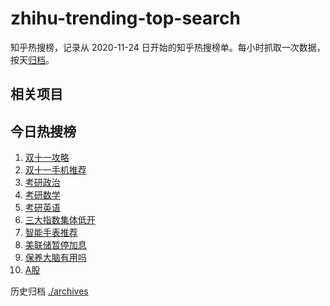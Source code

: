 # zhihu-trending-top-search

知乎热搜榜，记录从 2020-11-24
日开始的知乎热搜榜单。每小时抓取一次数据，按天[归档](./archives)。

## 相关项目

## 今日热搜榜

<!-- BEGIN -->
<!-- 最后更新时间 Wed Oct 25 2023 09:47:00 GMT+0800 (China Standard Time) -->

1. [双十一攻略](https://www.zhihu.com/search?q=双十一攻略)
1. [双十一手机推荐](https://www.zhihu.com/search?q=双十一手机推荐)
1. [考研政治](https://www.zhihu.com/search?q=考研政治)
1. [考研数学](https://www.zhihu.com/search?q=考研数学)
1. [考研英语](https://www.zhihu.com/search?q=考研英语)
1. [三大指数集体低开](https://www.zhihu.com/search?q=三大指数集体低开)
1. [智能手表推荐](https://www.zhihu.com/search?q=智能手表推荐)
1. [美联储暂停加息](https://www.zhihu.com/search?q=美联储暂停加息)
1. [保养大脑有用吗](https://www.zhihu.com/search?q=保养大脑有用吗)
1. [A股](https://www.zhihu.com/search?q=A股)

<!-- END -->

历史归档 [./archives](./archives)
